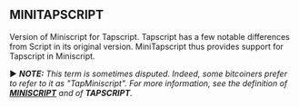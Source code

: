 ## MINITAPSCRIPT

Version of Miniscript for Tapscript. Tapscript has a few notable differences from Script in its original version. MiniTapscript thus provides support for Tapscript in Miniscript.

► ***NOTE:** This term is sometimes disputed. Indeed, some bitcoiners prefer to refer to it as "TapMiniscript". For more information, see the definition of **[MINISCRIPT](https:planb.network)** and of **TAPSCRIPT**.*
